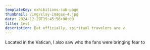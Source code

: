 ```yaml
---
templateKey: exhibitions-sub-page
thumbnail: /img/clay-images-4.jpg
date: 2024-12-29T19:45:56+08:00
title: test
description: But officially, spiritual travelers are v
---
```

Located in the Vatican, I also saw who the fans were bringing fear to